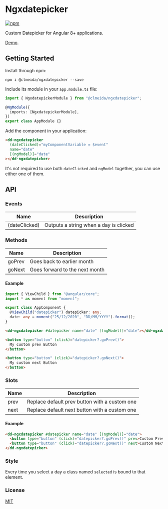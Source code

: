 # Ngxdatepicker

[![npm](https://img.shields.io/npm/v/@clmeida/ngxdatepicker.svg)](https://www.npmjs.com/package/@clmeida/ngxdatepicker)

Custom Datepicker for Angular 8+ applications.

[Demo](https://ngxdatepicker.surge.sh/).

## Getting Started

Install through npm:

```
npm i @clmeida/ngxdatepicker --save
```

Include its module in your `app.module.ts` file:

```typescript
import { NgxdatepickerModule } from "@clmeida/ngxdatepicker";

@NgModule({
  imports: [NgxdatepickerModule],
})
export class AppModule {}
```

Add the component in your application:

```html
<dd-ngxdatepicker
  (dateClicked)="myComponentVariable = $event"
  name="date"
  [(ngModel)]="date"
></dd-ngxdatepicker>
```

It's not required to use both `dateClicked` and `ngModel` together, you can use either one of them.

## API

### Events

| Name          | Description                            |
| ------------- | -------------------------------------- |
| (dateClicked) | Outputs a string when a day is clicked |

### Methods

| Name   | Description                    |
| ------ | ------------------------------ |
| goPrev | Goes back to earlier month     |
| goNext | Goes forward to the next month |

#### Example

```typescript
import { ViewChild } from "@angular/core";
import * as moment from "moment";

export class AppComponent {
  @ViewChild("datepicker") datepicker: any;
  date: any = moment("25/12/2020", "DD/MM/YYYY").format();
}
```

```html
<dd-ngxdatepicker #datepicker name="date" [(ngModel)]="date"></dd-ngxdatepicker>

<button type="button" (click)="datepicker?.goPrev()">
  My custom prev Button
</button>

<button type="button" (click)="datepicker?.goNext()">
  My custom next Button
</button>
```

### Slots

| Name | Description                                   |
| ---- | --------------------------------------------- |
| prev | Replace default prev button with a custom one |
| next | Replace default next button with a custom one |

#### Example

```html
<dd-ngxdatepicker #datepicker name="date" [(ngModel)]="date">
  <button type="button" (click)="datepicker?.goPrev()" prev>Custom Prev</button>
  <button type="button" (click)="datepicker?.goNext()" next>Custom Next</button>
</dd-ngxdatepicker>
```

### Style

Every time you select a day a class named `selected` is bound to that element.

### License

[MIT](https://github.com/nncl/ngx-datepicker/blob/master/LICENSE)
